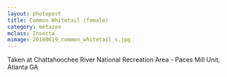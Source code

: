 ```yaml
---
layout: photopost
title: Common Whitetail (female)
category: metazoa
mclass: Insecta
mimage: 20180619_common_whitetail_s.jpg
---
```


Taken at Chattahoochee River National Recreation
Area - Paces Mill Unit, Atlanta GA
